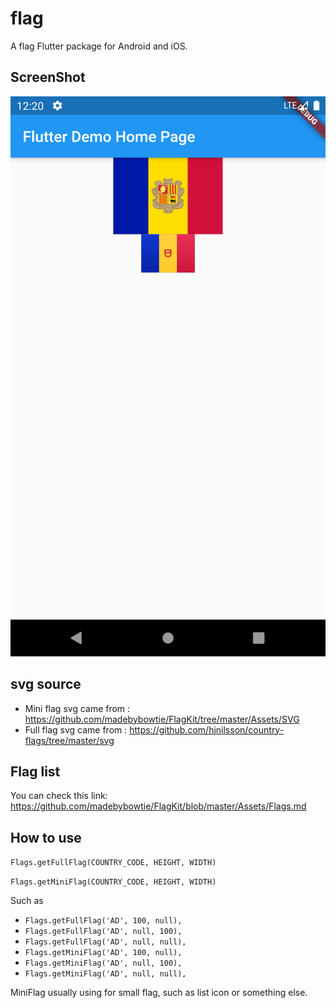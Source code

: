 # flag

A flag Flutter package for Android and iOS.

## ScreenShot
![Screenshot](./github/image.png)

## svg source
* Mini flag svg came from : https://github.com/madebybowtie/FlagKit/tree/master/Assets/SVG
* Full flag svg came from : https://github.com/hjnilsson/country-flags/tree/master/svg

## Flag list

You can check this link: https://github.com/madebybowtie/FlagKit/blob/master/Assets/Flags.md

## How to use

`Flags.getFullFlag(COUNTRY_CODE, HEIGHT, WIDTH)`

`Flags.getMiniFlag(COUNTRY_CODE, HEIGHT, WIDTH)`

Such as
* `Flags.getFullFlag('AD', 100, null),`
* `Flags.getFullFlag('AD', null, 100),`
* `Flags.getFullFlag('AD', null, null),`
* `Flags.getMiniFlag('AD', 100, null),`
* `Flags.getMiniFlag('AD', null, 100),`
* `Flags.getMiniFlag('AD', null, null),`

MiniFlag usually using for small flag, such as list icon or something else.